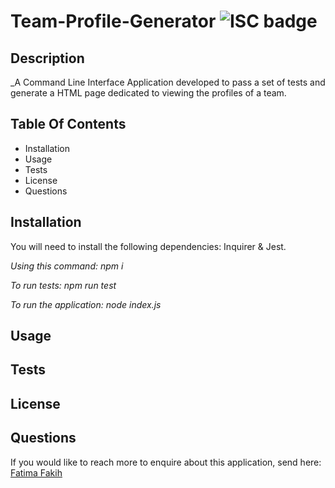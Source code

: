 # Team-Profile-Generator <img src="https://img.shields.io/badge/License-ISC-%232C64B4" alt="ISC badge">

## Description
_A Command Line Interface Application developed to pass a set of tests and generate a HTML page dedicated to viewing the profiles of a team.

## Table Of Contents
- Installation
- Usage
- Tests
- License 
- Questions

## Installation
You will need to install the following dependencies: Inquirer & Jest.

_Using this command: npm i_

_To run tests: npm run test_

_To run the application: node index.js_

## Usage

## Tests

## License

## Questions

If you would like to reach more to enquire about this application, send here: 
<a href="mailto: fatima.fakih@hotmail.com.au">Fatima Fakih</a>

